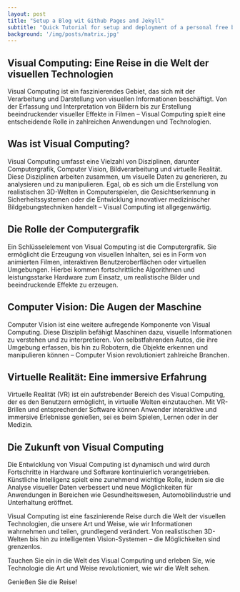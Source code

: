 ```yaml
---
layout: post
title: "Setup a Blog wit Github Pages and Jekyll"
subtitle: "Quick Tutorial for setup and deployment of a personal free blog."
background: '/img/posts/matrix.jpg'
---
```


## Visual Computing: Eine Reise in die Welt der visuellen Technologien

Visual Computing ist ein faszinierendes Gebiet, das sich mit der Verarbeitung und Darstellung von visuellen Informationen beschäftigt. Von der Erfassung und Interpretation von Bildern bis zur Erstellung beeindruckender visueller Effekte in Filmen – Visual Computing spielt eine entscheidende Rolle in zahlreichen Anwendungen und Technologien.

## Was ist Visual Computing?
Visual Computing umfasst eine Vielzahl von Disziplinen, darunter Computergrafik, Computer Vision, Bildverarbeitung und virtuelle Realität. Diese Disziplinen arbeiten zusammen, um visuelle Daten zu generieren, zu analysieren und zu manipulieren. Egal, ob es sich um die Erstellung von realistischen 3D-Welten in Computerspielen, die Gesichtserkennung in Sicherheitssystemen oder die Entwicklung innovativer medizinischer Bildgebungstechniken handelt – Visual Computing ist allgegenwärtig.

## Die Rolle der Computergrafik
Ein Schlüsselelement von Visual Computing ist die Computergrafik. Sie ermöglicht die Erzeugung von visuellen Inhalten, sei es in Form von animierten Filmen, interaktiven Benutzeroberflächen oder virtuellen Umgebungen. Hierbei kommen fortschrittliche Algorithmen und leistungsstarke Hardware zum Einsatz, um realistische Bilder und beeindruckende Effekte zu erzeugen.

<!---
![Computergrafik](Link zum Bild)
-->

## Computer Vision: Die Augen der Maschine
Computer Vision ist eine weitere aufregende Komponente von Visual Computing. Diese Disziplin befähigt Maschinen dazu, visuelle Informationen zu verstehen und zu interpretieren. Von selbstfahrenden Autos, die ihre Umgebung erfassen, bis hin zu Robotern, die Objekte erkennen und manipulieren können – Computer Vision revolutioniert zahlreiche Branchen.

<!---
![Computer Vision](Link zum Bild)
-->

## Virtuelle Realität: Eine immersive Erfahrung
Virtuelle Realität (VR) ist ein aufstrebender Bereich des Visual Computing, der es den Benutzern ermöglicht, in virtuelle Welten einzutauchen. Mit VR-Brillen und entsprechender Software können Anwender interaktive und immersive Erlebnisse genießen, sei es beim Spielen, Lernen oder in der Medizin.

<!---
![Virtuelle Realität](Link zum Bild)
-->

## Die Zukunft von Visual Computing
Die Entwicklung von Visual Computing ist dynamisch und wird durch Fortschritte in Hardware und Software kontinuierlich vorangetrieben. Künstliche Intelligenz spielt eine zunehmend wichtige Rolle, indem sie die Analyse visueller Daten verbessert und neue Möglichkeiten für Anwendungen in Bereichen wie Gesundheitswesen, Automobilindustrie und Unterhaltung eröffnet.

Visual Computing ist eine faszinierende Reise durch die Welt der visuellen Technologien, die unsere Art und Weise, wie wir Informationen wahrnehmen und teilen, grundlegend verändert. Von realistischen 3D-Welten bis hin zu intelligenten Vision-Systemen – die Möglichkeiten sind grenzenlos.

Tauchen Sie ein in die Welt des Visual Computing und erleben Sie, wie Technologie die Art und Weise revolutioniert, wie wir die Welt sehen.

<!---
![Visual Computing](Link zum Bild)
-->

Genießen Sie die Reise!


